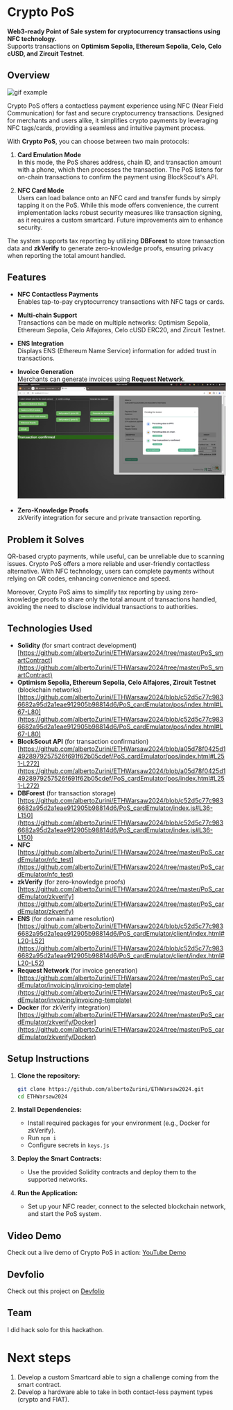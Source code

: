 # Crypto PoS

**Web3-ready Point of Sale system for cryptocurrency transactions using NFC technology.**  
Supports transactions on **Optimism Sepolia, Ethereum Sepolia, Celo, Celo cUSD, and Zircuit Testnet**.

## Overview

![gif example](./assets/payment.gif)

Crypto PoS offers a contactless payment experience using NFC (Near Field Communication) for fast and secure cryptocurrency transactions. Designed for merchants and users alike, it simplifies crypto payments by leveraging NFC tags/cards, providing a seamless and intuitive payment process.

With **Crypto PoS**, you can choose between two main protocols:

1. **Card Emulation Mode**  
   In this mode, the PoS shares address, chain ID, and transaction amount with a phone, which then processes the transaction. The PoS listens for on-chain transactions to confirm the payment using BlockScout's API.

2. **NFC Card Mode**  
   Users can load balance onto an NFC card and transfer funds by simply tapping it on the PoS. While this mode offers convenience, the current implementation lacks robust security measures like transaction signing, as it requires a custom smartcard. Future improvements aim to enhance security.

The system supports tax reporting by utilizing **DBForest** to store transaction data and **zkVerify** to generate zero-knowledge proofs, ensuring privacy when reporting the total amount handled.

## Features

- **NFC Contactless Payments**  
  Enables tap-to-pay cryptocurrency transactions with NFC tags or cards.
  
- **Multi-chain Support**  
  Transactions can be made on multiple networks: Optimism Sepolia, Ethereum Sepolia, Celo Alfajores, Celo cUSD ERC20, and Zircuit Testnet.
  
- **ENS Integration**  
  Displays ENS (Ethereum Name Service) information for added trust in transactions.
  
- **Invoice Generation**  
  Merchants can generate invoices using **Request Network**.
  ![request network](./assets/request_network.png)
  
- **Zero-Knowledge Proofs**  
  zkVerify integration for secure and private transaction reporting.

## Problem it Solves

QR-based crypto payments, while useful, can be unreliable due to scanning issues. Crypto PoS offers a more reliable and user-friendly contactless alternative. With NFC technology, users can complete payments without relying on QR codes, enhancing convenience and speed.

Moreover, Crypto PoS aims to simplify tax reporting by using zero-knowledge proofs to share only the total amount of transactions handled, avoiding the need to disclose individual transactions to authorities.

## Technologies Used

- **Solidity** (for smart contract development) [https://github.com/albertoZurini/ETHWarsaw2024/tree/master/PoS_smartContract](https://github.com/albertoZurini/ETHWarsaw2024/tree/master/PoS_smartContract)
- **Optimism Sepolia, Ethereum Sepolia, Celo Alfajores, Zircuit Testnet** (blockchain networks) [https://github.com/albertoZurini/ETHWarsaw2024/blob/c52d5c77c9836682a95d2a1eae912905b98814d6/PoS_cardEmulator/pos/index.html#L67-L80](https://github.com/albertoZurini/ETHWarsaw2024/blob/c52d5c77c9836682a95d2a1eae912905b98814d6/PoS_cardEmulator/pos/index.html#L67-L80)
- **BlockScout API** (for transaction confirmation) [https://github.com/albertoZurini/ETHWarsaw2024/blob/a05d78f0425d14928979257526f691f62b05cdef/PoS_cardEmulator/pos/index.html#L251-L272](https://github.com/albertoZurini/ETHWarsaw2024/blob/a05d78f0425d14928979257526f691f62b05cdef/PoS_cardEmulator/pos/index.html#L251-L272)
- **DBForest** (for transaction storage) [https://github.com/albertoZurini/ETHWarsaw2024/blob/c52d5c77c9836682a95d2a1eae912905b98814d6/PoS_cardEmulator/index.js#L36-L150](https://github.com/albertoZurini/ETHWarsaw2024/blob/c52d5c77c9836682a95d2a1eae912905b98814d6/PoS_cardEmulator/index.js#L36-L150)
- **NFC** [https://github.com/albertoZurini/ETHWarsaw2024/tree/master/PoS_cardEmulator/nfc_test](https://github.com/albertoZurini/ETHWarsaw2024/tree/master/PoS_cardEmulator/nfc_test)
- **zkVerify** (for zero-knowledge proofs) [https://github.com/albertoZurini/ETHWarsaw2024/tree/master/PoS_cardEmulator/zkverify](https://github.com/albertoZurini/ETHWarsaw2024/tree/master/PoS_cardEmulator/zkverify)
- **ENS** (for domain name resolution) [https://github.com/albertoZurini/ETHWarsaw2024/blob/c52d5c77c9836682a95d2a1eae912905b98814d6/PoS_cardEmulator/client/index.html#L20-L52](https://github.com/albertoZurini/ETHWarsaw2024/blob/c52d5c77c9836682a95d2a1eae912905b98814d6/PoS_cardEmulator/client/index.html#L20-L52)
- **Request Network** (for invoice generation) [https://github.com/albertoZurini/ETHWarsaw2024/tree/master/PoS_cardEmulator/invoicing/invoicing-template](https://github.com/albertoZurini/ETHWarsaw2024/tree/master/PoS_cardEmulator/invoicing/invoicing-template)
- **Docker** (for zkVerify integration) [https://github.com/albertoZurini/ETHWarsaw2024/tree/master/PoS_cardEmulator/zkverify/Docker](https://github.com/albertoZurini/ETHWarsaw2024/tree/master/PoS_cardEmulator/zkverify/Docker)

## Setup Instructions

1. **Clone the repository:**
   ```bash
   git clone https://github.com/albertoZurini/ETHWarsaw2024.git
   cd ETHWarsaw2024
   ```

2. **Install Dependencies:**
   - Install required packages for your environment (e.g., Docker for zkVerify).
   - Run `npm i`
   - Configure secrets in `keys.js`
   
3. **Deploy the Smart Contracts:**
   - Use the provided Solidity contracts and deploy them to the supported networks.

4. **Run the Application:**
   - Set up your NFC reader, connect to the selected blockchain network, and start the PoS system.

## Video Demo

Check out a live demo of Crypto PoS in action: [YouTube Demo](https://youtu.be/pssMTk7GiSk)

## Devfolio

Check out this project on [Devfolio](https://devfolio.co/projects/cryptopos-9345)

## Team

I did hack solo for this hackathon.

# Next steps

1. Develop a custom Smartcard able to sign a challenge coming from the smart contract. 
2. Develop a hardware able to take in both contact-less payment types (crypto and FIAT).
